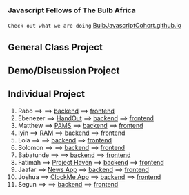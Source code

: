 ### Javascript Fellows of The Bulb Africa
`Check out what we are doing` [BulbJavascriptCohort.github.io](https://bulbjavascriptcohort.github.io/)

## General Class Project


## Demo/Discussion Project

## Individual Project
1. Rabo ==>  ==> [backend]() ==> [frontend]() 
2. Ebenezer ==> [HandOut](https://wirehaired-mitten-09e.notion.site/HandOut-2dd9e195ca074b459dba4c5876f7f8bb) ==> [backend]() ==> [frontend]() 
3. Matthew ==> [PAMS](https://www.notion.so/martmal/PAMS-92d047e2ed064416bf7c151a6ea5deff) ==> [backend]() ==> [frontend]() 
4. Iyin ==> [RAM](https://www.notion.so/Random-Messaging-App-6d13f05d5f804dfb91a2cfc6c6916e7f) ==> [backend]() ==> [frontend]() 
5. Lola ==>  ==> [backend]() ==> [frontend]() 
6. Solomon ==>  ==> [backend]() ==> [frontend]() 
7. Babatunde ==>  ==> [backend]() ==> [frontend]() 
8. Fatimah ==> [Project Haven](https://www.notion.so/projectHAVEN-acf9b61912404423bb6d2a2570b87caf) ==> [backend]() ==> [frontend]() 
9. Jaafar ==> [News App](https://www.notion.so/projectHAVEN-acf9b61912404423bb6d2a2570b87caf)  ==> [backend]() ==> [frontend]() 
10. Joshua ==> [ClockMe App](https://www.notion.so/ClockME-APP-cc87bcf673064545b3b35510758cfc20)  ==> [backend]() ==> [frontend]() 
11. Segun ==>  ==> [backend]() ==> [frontend]() 

